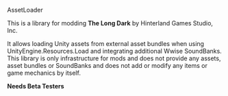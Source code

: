 AssetLoader


This is a library for modding **The Long Dark** by Hinterland Games Studio, Inc.


It allows loading Unity assets from external asset bundles when using UnityEngine.Resources.Load and integrating additional Wwise SoundBanks.
This library is only infrastructure for mods and does not provide any assets, asset bundles or SoundBanks and does not add or modify any items or game mechanics by itself.


**Needs Beta Testers**